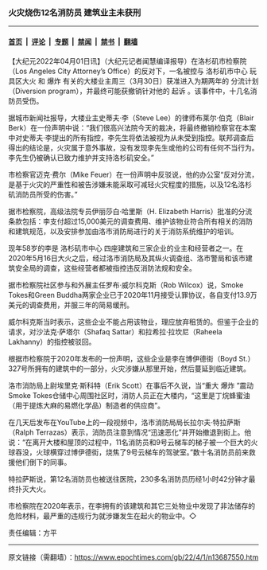 ### 火灾烧伤12名消防员 建筑业主未获刑

---

#### [首页](../../../..?n13687550) &nbsp;|&nbsp; [评论](../../../../../epoch-comment?n13687550) &nbsp;|&nbsp; [专题](../../../../../epoch-special?n13687550) &nbsp;|&nbsp; [禁闻](../../../../../epoch-news?n13687550) &nbsp;|&nbsp; [禁书](../../../../../books?n13687550) &nbsp;|&nbsp; [翻墙](https://github.com/gfw-breaker/nogfw/blob/master/README.md?n13687550)


<div class="post_content" id="artbody" itemprop="articleBody">
 <!-- article content begin -->
 <p>
  【大纪元2022年04月01日讯】（大纪元记者闻慧编译报导）在洛杉矶市检察院（Los Angeles City Attorney’s Office）的反对下，一名被控与
  <ok href="https://www.epochtimes.com/gb/tag/%E6%B4%9B%E6%9D%89%E7%9F%B6%E5%B8%82%E4%B8%AD%E5%BF%83.html">
   洛杉矶市中心
  </ok>
  <ok href="https://www.epochtimes.com/gb/tag/%E7%8E%A9%E5%85%B7%E5%8C%BA%E5%A4%A7%E7%81%AB.html">
   玩具区大火
  </ok>
  和
  <ok href="https://www.epochtimes.com/gb/tag/%E7%88%86%E7%82%B8.html">
   爆炸
  </ok>
  有关的大楼业主周三（3月30日）获准进入为期两年的
  <ok href="https://www.epochtimes.com/gb/tag/%E5%88%86%E6%B5%81%E8%AE%A1%E5%88%92.html">
   分流计划
  </ok>
  （Diversion program），并最终可能获撤销针对他的
  <ok href="https://www.epochtimes.com/gb/tag/%E8%B5%B7%E8%AF%89.html">
   起诉
  </ok>
  。该事件中，十几名消防员受伤。
 </p>
 <p>
  据城市新闻社报导，大楼业主史蒂夫‧李（Steve Lee）的律师布莱尔‧伯克（Blair Berk）在一份声明中说：“我们很高兴法院今天的裁决，将最终撤销检察官在本案中对史蒂夫‧李提出的所有指控，李先生将依法被视为从未受到指控。联邦调查后得出的结论是，火灾属于意外事故，没有发现李先生或他的公司有任何不当行为。李先生仍被确认已致力维护并支持洛杉矶安全。”
 </p>
 <p>
  市检察官迈克‧费尔（Mike Feuer）在一份声明中反驳说，他的办公室“反对分流，是基于火灾的严重性和被告涉嫌未能采取可减轻火灾程度的措施，以及12名洛杉矶消防员所受的伤害。”
 </p>
 <p>
  据市检察院，高级法院专员伊丽莎白‧哈里斯（H. Elizabeth Harris）批准的分流条款包括：李支付超过15,000美元的调查费用、维护该物业符合所有相关的消防和建筑规范，以及安排参加由洛市消防局进行的关于消防系统维护的培训。
 </p>
 <p>
  现年58岁的李是
  <ok href="https://www.epochtimes.com/gb/tag/%E6%B4%9B%E6%9D%89%E7%9F%B6%E5%B8%82%E4%B8%AD%E5%BF%83.html">
   洛杉矶市中心
  </ok>
  四座建筑和三家企业的业主和经营者之一。在2020年5月16日大火之后，经过洛市消防局及其纵火调查组、洛市警局和该市建筑安全局的调查，这些经营者都被指控违反消防法规和安全。
 </p>
 <p>
  据市检察院社区参与和外展主任罗布‧威尔科​​克斯（Rob Wilcox）说，Smoke Tokes和Green Buddha两家企业已于2020年11月接受认罪协议，各自支付13.9万美元的调查费用，并服三年的简易缓刑。
 </p>
 <p>
  威尔科克斯当时表示，这些企业不能占用该物业，理应放弃租赁的。但鉴于企业的请求，对沙法克‧萨塔尔（Shafaq Sattar）和拉希拉‧拉坎尼（Raheela Lakhanny）的指控被驳回。
 </p>
 <p>
  根据市检察院于2020年发布的一份声明，这些企业是李在博伊德街（Boyd St.）327号所拥有的建筑中的一部分，火灾涉嫌从那里开始，然后蔓延到临近建筑。
 </p>
 <p>
  洛市消防局上尉埃里克‧斯科特（Erik Scott）在事后不久说，当“重大
  <ok href="https://www.epochtimes.com/gb/tag/%E7%88%86%E7%82%B8.html">
   爆炸
  </ok>
  ”震动Smoke Tokes仓储中心周围社区时，消防人员正在大楼内，“这里是丁烷蜂蜜油（用于提炼大麻的易燃化学品）制造者的供应商”。
 </p>
 <p>
  在几天后发布在YouTube上的一段视频中，洛市消防局局长拉尔夫‧特拉萨斯（Ralph Terrazas）表示，消防员注意到情况“迅速恶化”并开始撤退到街上。他说：“在离开大楼和屋顶的过程中，11名消防员和9号云梯车的梯子被一个巨大的火球吞没，火球横穿过博伊德街，烧焦了9号云梯车的驾驶室。”数十名消防员前来救援他们倒下的同事。
 </p>
 <p>
  特拉萨斯说，第12名消防员也被送往医院，230多名消防员历经1小时42分钟才最终扑灭大火。
 </p>
 <p>
  市检察院在2020年表示，在李拥有的该建筑和其它三处物业中发现了非法储存的危险材料，最严重的违规行为就涉嫌发生在起火的物业中。◇
 </p>
 <p>
  责任编辑：方平
 </p>
 <!-- article content end -->
 <div id="below_article_ad">
 </div>
</div>


---

原文链接（需翻墙）：https://www.epochtimes.com/gb/22/4/1/n13687550.htm